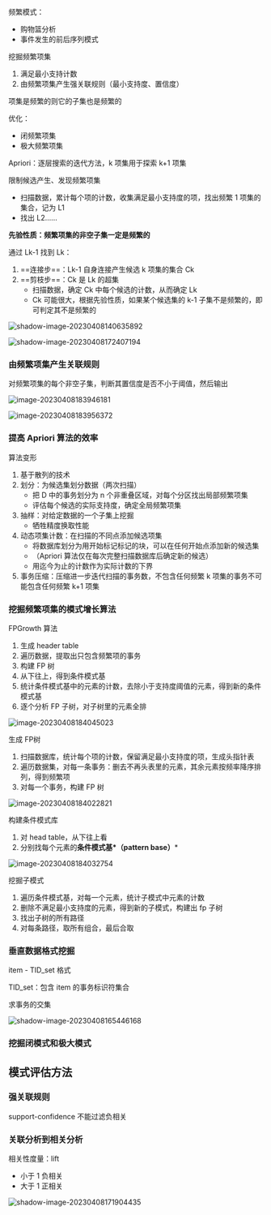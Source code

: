 频繁模式：

- 购物篮分析
- 事件发生的前后序列模式



挖掘频繁项集

1. 满足最小支持计数
2. 由频繁项集产生强关联规则（最小支持度、置信度）



项集是频繁的则它的子集也是频繁的

优化：

- 闭频繁项集
- 极大频繁项集



Apriori：逐层搜索的迭代方法，k 项集用于探索 k+1 项集

限制候选产生、发现频繁项集

- 扫描数据，累计每个项的计数，收集满足最小支持度的项，找出频繁 1 项集的集合，记为 L1
- 找出 L2……

**先验性质：频繁项集的非空子集一定是频繁的**

通过 Lk-1 找到 Lk：

1. ==连接步==：Lk-1 自身连接产生候选 k 项集的集合 Ck
2. ==剪枝步==：Ck 是 Lk 的超集
   - 扫描数据，确定 Ck 中每个候选的计数，从而确定 Lk
   - Ck 可能很大，根据先验性质，如果某个候选集的 k-1 子集不是频繁的，即可判定其不是频繁的

![shadow-image-20230408140635892](https://wangleidetuchuang.oss-cn-beijing.aliyuncs.com/img/image-20230408140635892.png)

![shadow-image-20230408172407194](https://wangleidetuchuang.oss-cn-beijing.aliyuncs.com/img/image-20230408172407194.png)



### 由频繁项集产生关联规则

对频繁项集的每个非空子集，判断其置信度是否不小于阈值，然后输出

![image-20230408183946181](https://wangleidetuchuang.oss-cn-beijing.aliyuncs.com/img/image-20230408183946181.png)

![image-20230408183956372](https://wangleidetuchuang.oss-cn-beijing.aliyuncs.com/img/image-20230408183956372.png)

### 提高 Apriori 算法的效率

算法变形

1. 基于散列的技术
2. 划分：为候选集划分数据（两次扫描）
   - 把 D 中的事务划分为 n 个非重叠区域，对每个分区找出局部频繁项集
   - 评估每个候选的实际支持度，确定全局频繁项集
3. 抽样：对给定数据的一个子集上挖掘
   - 牺牲精度换取性能
4. 动态项集计数：在扫描的不同点添加候选项集
   - 将数据库划分为用开始标记标记的块，可以在任何开始点添加新的候选集
   - （Apriori 算法仅在每次完整扫描数据库后确定新的候选）
   - 用迄今为止的计数作为实际计数的下界
5. 事务压缩：压缩进一步迭代扫描的事务数，不包含任何频繁 k 项集的事务不可能包含任何频繁 k+1 项集



### 挖掘频繁项集的模式增长算法

FPGrowth 算法

1. 生成 header table
1. 遍历数据，提取出只包含频繁项的事务
1. 构建 FP 树
1. 从下往上，得到条件模式基
1. 统计条件模式基中的元素的计数，去除小于支持度阈值的元素，得到新的条件模式基
1. 逐个分析 FP 子树，对子树里的元素全排

![image-20230408184045023](https://wangleidetuchuang.oss-cn-beijing.aliyuncs.com/img/image-20230408184045023.png)

生成 FP树

1. 扫描数据库，统计每个项的计数，保留满足最小支持度的项，生成头指针表
2. 遍历数据集，对每一条事务：删去不再头表里的元素，其余元素按频率降序排列，得到频繁项
3. 对每一个事务，构建 FP 树

![image-20230408184022821](https://wangleidetuchuang.oss-cn-beijing.aliyuncs.com/img/image-20230408184022821.png)

构建条件模式库

1. 对 head table，从下往上看
2. 分别找每个元素的**条件模式基*（pattern base）***

![image-20230408184032754](https://wangleidetuchuang.oss-cn-beijing.aliyuncs.com/img/image-20230408184032754.png)

挖掘子模式

1. 遍历条件模式基，对每一个元素，统计子模式中元素的计数
2. 删除不满足最小支持度的元素，得到新的子模式，构建出 fp 子树
3. 找出子树的所有路径
4. 对每条路径，取所有组合，最后合取



### 垂直数据格式挖掘

item - TID_set 格式

TID_set：包含 item 的事务标识符集合

求事务的交集

![shadow-image-20230408165446168](https://wangleidetuchuang.oss-cn-beijing.aliyuncs.com/img/image-20230408165446168.png)

### 挖掘闭模式和极大模式



## 模式评估方法

### 强关联规则

support-confidence 不能过滤负相关

### 关联分析到相关分析

相关性度量：lift

- 小于 1 负相关
- 大于 1 正相关

![shadow-image-20230408171904435](https://wangleidetuchuang.oss-cn-beijing.aliyuncs.com/img/image-20230408171904435.png)


